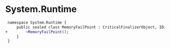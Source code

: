 # System.Runtime

``` diff
 namespace System.Runtime {
     public sealed class MemoryFailPoint : CriticalFinalizerObject, IDisposable {
+        ~MemoryFailPoint();
     }
 }
```

